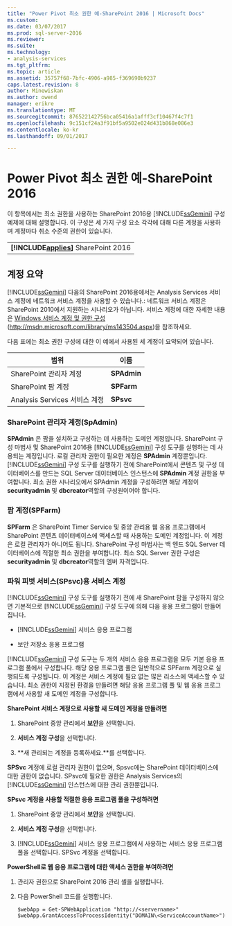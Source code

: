 ```yaml
---
title: "Power Pivot 최소 권한 예-SharePoint 2016 | Microsoft Docs"
ms.custom: 
ms.date: 03/07/2017
ms.prod: sql-server-2016
ms.reviewer: 
ms.suite: 
ms.technology:
- analysis-services
ms.tgt_pltfrm: 
ms.topic: article
ms.assetid: 35757f68-7bfc-4906-a985-f369690b9237
caps.latest.revision: 8
author: Minewiskan
ms.author: owend
manager: erikre
ms.translationtype: MT
ms.sourcegitcommit: 876522142756bca05416a1afff3cf10467f4c7f1
ms.openlocfilehash: 9c151cf24a3f91bf5a9502e024d431b868e086e3
ms.contentlocale: ko-kr
ms.lasthandoff: 09/01/2017

---
```

# <a name="power-pivot-minimum-privilege-example---sharepoint-2016"></a>Power Pivot 최소 권한 예-SharePoint 2016
  이 항목에서는 최소 권한을 사용하는 SharePoint 2016용 [!INCLUDE[ssGemini](../../../includes/ssgemini-md.md)] 구성 예제에 대해 설명합니다. 이 구성은 세 가지 구성 요소 각각에 대해 다른 계정을 사용하며 계정마다 취소 수준의 권한이 있습니다.  
  
||  
|-|  
|**[!INCLUDE[applies](../../../includes/applies-md.md)]**  SharePoint 2016|  
  
## <a name="summary-of-accounts"></a>계정 요약  
 [!INCLUDE[ssGemini](../../../includes/ssgemini-md.md)] 다음의 SharePoint 2016용에서는 Analysis Services 서비스 계정에 네트워크 서비스 계정을 사용할 수 있습니다.: 네트워크 서비스 계정은 SharePoint 2010에서 지원하는 시나리오가 아닙니다. 서비스 계정에 대한 자세한 내용은 [Windows 서비스 계정 및 권한 구성](http://msdn.microsoft.com/library/ms143504.aspx) (http://msdn.microsoft.com/library/ms143504.aspx)을 참조하세요.  
  
 다음 표에는 최소 권한 구성에 대한 이 예에서 사용된 세 계정이 요약되어 있습니다.  
  
|범위|이름|  
|-----------|----------|  
|SharePoint 관리자 계정|**SPAdmin**|  
|SharePoint 팜 계정|**SPFarm**|  
|Analysis Services 서비스 계정|**SPsvc**|  
  
### <a name="the-sharepoint-administrator-account-spadmin"></a>SharePoint 관리자 계정(SpAdmin)  
 **SPAdmin** 은 팜을 설치하고 구성하는 데 사용하는 도메인 계정입니다. SharePoint 구성 마법사 및 SharePoint 2016용 [!INCLUDE[ssGemini](../../../includes/ssgemini-md.md)] 구성 도구를 실행하는 데 사용되는 계정입니다. 로컬 관리자 권한이 필요한 계정은 **SPAdmin** 계정뿐입니다. [!INCLUDE[ssGemini](../../../includes/ssgemini-md.md)] 구성 도구를 실행하기 전에 SharePoint에서 콘텐츠 및 구성 데이터베이스를 만드는 SQL Server 데이터베이스 인스턴스에 **SPAdmin** 계정 권한을 부여합니다. 최소 권한 시나리오에서 SPAdmin 계정을 구성하려면 해당 계정이 **securityadmin** 및 **dbcreator**역할의 구성원이어야 합니다.  
  
### <a name="the-farm-account-spfarm"></a>팜 계정(SPFarm)  
 **SPFarm** 은 SharePoint Timer Service 및 중앙 관리용 웹 응용 프로그램에서 SharePoint 콘텐츠 데이터베이스에 액세스할 때 사용하는 도메인 계정입니다. 이 계정은 로컬 관리자가 아니어도 됩니다. SharePoint 구성 마법사는 백 엔드 SQL Server 데이터베이스에 적절한 최소 권한을 부여합니다. 최소 SQL Server 권한 구성은 **securityadmin** 및 **dbcreator**역할의 멤버 자격입니다.  
  
### <a name="the-service-account-for-power-pivot-service-spsvc"></a>파워 피벗 서비스(SPsvc)용 서비스 계정  
 [!INCLUDE[ssGemini](../../../includes/ssgemini-md.md)] 구성 도구를 실행하기 전에 새 SharePoint 팜을 구성하지 않으면 기본적으로 [!INCLUDE[ssGemini](../../../includes/ssgemini-md.md)] 구성 도구에 의해 다음 응용 프로그램이 만들어집니다.  
  
-   [!INCLUDE[ssGemini](../../../includes/ssgemini-md.md)] 서비스 응용 프로그램  
  
-   보안 저장소 응용 프로그램  
  
 [!INCLUDE[ssGemini](../../../includes/ssgemini-md.md)] 구성 도구는 두 개의 서비스 응용 프로그램을 모두 기본 응용 프로그램 풀에서 구성합니다. 해당 응용 프로그램 풀은 일반적으로 SPFarm 계정으로 실행되도록 구성됩니다. 이 계정은 서비스 계정에 필요 없는 많은 리소스에 액세스할 수 있습니다. 최소 권한이 지정된 환경을 만들려면 해당 응용 프로그램 풀 및 웹 응용 프로그램에서 사용할 새 도메인 계정을 구성합니다.  
  
 **SharePoint 서비스 계정으로 사용할 새 도메인 계정을 만들려면**  
  
1.  SharePoint 중앙 관리에서 **보안**을 선택합니다.  
  
2.  **서비스 계정 구성**을 선택합니다.  
  
3.  **새 관리되는 계정을 등록하세요.**를 선택합니다.  
  
 **SPSvc** 계정에 로컬 관리자 권한이 없으며, Spsvc에는 SharePoint 데이터베이스에 대한 권한이 없습니다. SPsvc에 필요한 권한은 Analysis Services의 [!INCLUDE[ssGemini](../../../includes/ssgemini-md.md)] 인스턴스에 대한 관리 권한뿐입니다.  
  
 **SPsvc 계정을 사용할 적절한 응용 프로그램 풀을 구성하려면**  
  
1.  SharePoint 중앙 관리에서 **보안**을 선택합니다.  
  
2.  **서비스 계정 구성**을 선택합니다.  
  
3.  [!INCLUDE[ssGemini](../../../includes/ssgemini-md.md)] 서비스 응용 프로그램에서 사용하는 서비스 응용 프로그램 풀을 선택합니다. SPSvc 계정을 선택합니다.  
  
 **PowerShell로 웹 응용 프로그램에 대한 액세스 권한을 부여하려면**  
  
1.  관리자 권한으로 SharePoint 2016 관리 셸을 실행합니다.  
  
2.  다음 PowerShell 코드를 실행합니다.  
  
    ```  
    $webApp = Get-SPWebApplication "http://<servername>"  
    $webApp.GrantAccessToProcessIdentity("DOMAIN\<ServiceAccountName>")  
  
    ```  
  
  
